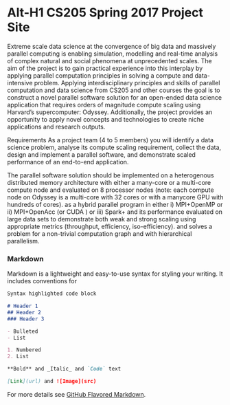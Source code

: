 # Alt-H1 CS205 Spring 2017 Project Site
Extreme scale data science at the convergence of big data and massively parallel computing is enabling simulation, modelling and real-time analysis of complex natural and social phenomena at unprecedented scales. The aim of the project is to gain practical experience into this interplay by applying parallel computation principles in solving a compute and data-intensive problem. 
Applying interdisciplinary principles and skills of parallel computation and data science from CS205 and other courses  the goal is to construct a novel parallel software solution for an open-ended data science application that requires orders of magnitude compute scaling using Harvard’s supercomputer: Odyssey. Additionally, the project provides an opportunity to apply novel concepts and technologies to create niche applications and research outputs.

Requirements
As a project team (4 to 5 members) you will identify a data science problem,  analyse its compute scaling requirement, collect the data, design and implement a parallel software, and demonstrate  scaled performance of an end-to-end application.

The parallel software solution
should be implemented on a heterogenous  distributed memory architecture with either a many-core or a multi-core compute node and  evaluated on 8 processor nodes (note: each compute node on Odyssey is a multi-core with 32 cores or with a manycore GPU with hundreds of cores). 
as a  hybrid parallel program in either i) MPI+OpenMP or ii) MPI+OpenAcc (or CUDA ) or iii) Spark+
and  its performance evaluated  on large data sets to  demonstrate both weak and strong scaling using appropriate metrics (throughput, efficiency, iso-efficiency).
and solves a problem for a  non-trivial computation graph and with hierarchical parallelism. 

### Markdown

Markdown is a lightweight and easy-to-use syntax for styling your writing. It includes conventions for

```markdown
Syntax highlighted code block

# Header 1
## Header 2
### Header 3

- Bulleted
- List

1. Numbered
2. List

**Bold** and _Italic_ and `Code` text

[Link](url) and ![Image](src)
```

For more details see [GitHub Flavored Markdown](https://guides.github.com/features/mastering-markdown/).


